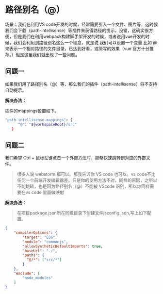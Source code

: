 # 路径别名（@）

场景：我们在利用VS   code开发的时候，经常需要引入一个文件、图片等，这时候我们会下载（path-intellisense）等插件来获得路径的提示，没错，这确实很方便，但是我们在利用webpack构建脚手架开发的时候，或者说用vue开发的时候，我们会利用到路径别名这么一个理念，就是说  我们可以设置一个变量  比如 @ 来表示一个相对路径的文件目录，已达到好看，或简写的效果（vue 官方十分推荐。）但是这里我们就出现了一些问题。

## 问题一

如果我们用了路径别名（@）等，那么我们的插件（path-intellisense）将不支持自动提示。

**解决办法：**

插件的mappings设置如下。

```bash
"path-intellisense.mappings": {
      "@": "${workspaceRoot}/src"
   }
```

## 问题二

我们希望 Ctrl + 鼠标左键点击一个外部方法时，能够快速跳转到对应的外部文件。

> 很多人说 webstorm 都可以。那我告诉你 VS code 也可以，vs code不比任何一个前端开发编辑器差。只是你的使用方法不对。同样的原因，之所以不能跳转，也是因为路径别名（@）不能被 VScode 识别，所以你同样需要在vs code 里面做映射

**解决办法：**

> 在项目package.json所在同级目录下创建文件jsconfig.json,写上如下配置。

```json
{
    "compilerOptions": {
        "target": "ES6",
        "module": "commonjs",
        "allowSyntheticDefaultImports": true,
        "baseUrl": "./",
        "paths": {
          "@/*": ["src/*"]
        }
    },
    "exclude": [
        "node_modules"
    ]
}
```